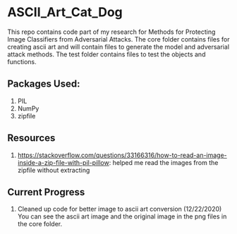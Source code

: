 # ASCII_Art_Cat_Dog
This repo contains code part of my research for Methods for Protecting Image Classifiers from Adversarial Attacks. The core folder contains files for creating ascii art and will contain files to generate the model and adversarial attack methods. The test folder contains files to test the objects and functions.

## Packages Used:
1. PIL 
2. NumPy
3. zipfile

## Resources
1. https://stackoverflow.com/questions/33166316/how-to-read-an-image-inside-a-zip-file-with-pil-pillow: helped me read the images from the zipfile without extracting

## Current Progress
1. Cleaned up code for better image to ascii art conversion (12/22/2020)
You can see the ascii art image and the original image in the png files in the core folder.
